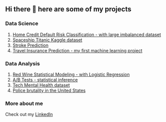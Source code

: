 ## Hi there 👋 here are some of my projects

### Data Science
1. [Home Credit Default Risk Classification - with large imbalanced dataset](https://github.com/CelineChiLamNg/home_credit_default_prediction)
2. [Spaceship Titanic Kaggle dataset](https://github.com/CelineChiLamNg/spaceship_prediction)
3. [Stroke Prediction](https://github.com/CelineChiLamNg/stroke-prediction)
4. [Travel Insurance Prediction - my first machine learning project](https://github.com/CelineChiLamNg/travel_insurance_prediction)

### Data Analysis
1. [Red Wine Statistical Modeling - with Logistic Regression](https://github.com/CelineChiLamNg/red_wine_regression)
2. [A/B Tests - statistical inference](https://github.com/CelineChiLamNg/AB-tests)
3. [Tech Mental Health dataset](https://github.com/CelineChiLamNg/tech_mental_health)
4. [Police brutality in the United States](https://github.com/CelineChiLamNg/fatal_police_shootings)

### More about me
Check out my [LinkedIn](www.linkedin.com/in/celine-chi-lam-ng)
<!--
**CelineChiLamNg/CelineChiLamNg** is a ✨ _special_ ✨ repository because its `README.md` (this file) appears on your GitHub profile.

Here are some ideas to get you started:

- 🔭 I’m currently working on ...
- 🌱 I’m currently learning ...
- 👯 I’m looking to collaborate on ...
- 🤔 I’m looking for help with ...
- 💬 Ask me about ...
- 📫 How to reach me: ...
- 😄 Pronouns: ...
- ⚡ Fun fact: ...
-->
